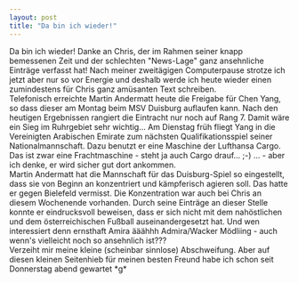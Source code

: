 ```yaml
---
layout: post
title: "Da bin ich wieder!"
---
```


Da bin ich wieder! Danke an Chris, der im Rahmen seiner knapp bemessenen Zeit und der schlechten "News-Lage" ganz ansehnliche Einträge verfasst hat! Nach meiner zweitägigen Computerpause strotze ich jetzt aber nur so vor Energie und deshalb werde ich heute wieder einen zumindestens für Chris ganz amüsanten Text schreiben.  
Telefonisch erreichte Martin Andermatt heute die Freigabe für Chen Yang, so dass dieser am Montag beim MSV Duisburg auflaufen kann. Nach den heutigen Ergebnissen rangiert die Eintracht nur noch auf Rang 7. Damit wäre ein Sieg im Ruhrgebiet sehr wichtig... Am Dienstag früh fliegt Yang in die Vereinigten Arabischen Emirate zum nächsten Qualifikationsspiel seiner Nationalmannschaft. Dazu benutzt er eine Maschine der Lufthansa Cargo. Das ist zwar eine Frachtmaschine - steht ja auch Cargo drauf... ;-) ... - aber ich denke, er wird sicher gut dort ankommen.  
Martin Andermatt hat die Mannschaft für das Duisburg-Spiel so eingestellt, dass sie von Beginn an konzentriert und kämpferisch agieren soll. Das hatte er gegen Bielefeld vermisst. Die Konzentration war auch bei Chris an diesem Wochenende vorhanden. Durch seine Einträge an dieser Stelle konnte er eindrucksvoll beweisen, dass er sich nicht mit dem nahöstlichen und dem österreichischen Fußball auseinandergesetzt hat. Und wen interessiert denn ernsthaft Amira ääähhh Admira/Wacker Mödliing - auch wenn's vielleicht noch so ansehnlich ist???  
Verzeiht mir meine kleine (scheinbar sinnlose) Abschweifung. Aber auf diesen kleinen Seitenhieb für meinen besten Freund habe ich schon seit Donnerstag abend gewartet \*g\*
